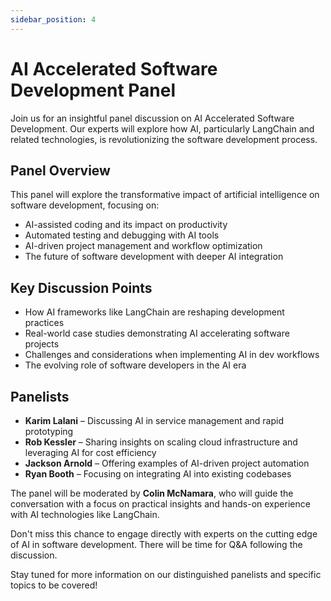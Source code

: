 ```yaml
---
sidebar_position: 4
---
```


# AI Accelerated Software Development Panel

Join us for an insightful panel discussion on AI Accelerated Software Development. Our experts will explore how AI, particularly LangChain and related technologies, is revolutionizing the software development process.

## Panel Overview

This panel will explore the transformative impact of artificial intelligence on software development, focusing on:

- AI-assisted coding and its impact on productivity
- Automated testing and debugging with AI tools
- AI-driven project management and workflow optimization
- The future of software development with deeper AI integration

## Key Discussion Points

- How AI frameworks like LangChain are reshaping development practices
- Real-world case studies demonstrating AI accelerating software projects
- Challenges and considerations when implementing AI in dev workflows
- The evolving role of software developers in the AI era

## Panelists

- **Karim Lalani** – Discussing AI in service management and rapid prototyping
- **Rob Kessler** – Sharing insights on scaling cloud infrastructure and leveraging AI for cost efficiency
- **Jackson Arnold** – Offering examples of AI-driven project automation
- **Ryan Booth** – Focusing on integrating AI into existing codebases

The panel will be moderated by **Colin McNamara**, who will guide the conversation with a focus on practical insights and hands-on experience with AI technologies like LangChain.

Don't miss this chance to engage directly with experts on the cutting edge of AI in software development. There will be time for Q&A following the discussion.

Stay tuned for more information on our distinguished panelists and specific topics to be covered!